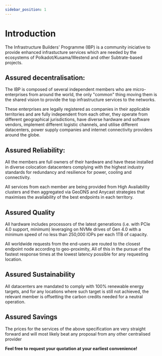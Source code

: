 ```yaml
---
sidebar_position: 1
---
```


# Introduction

The Infrastructure Builders' Programme (IBP) is a community iniciative to provide enhanced infrastucture services which are needed by the ecosystems of Polkadot/Kusama/Westend and other Subtrate-based projects.

## Assured decentralisation:

The IBP is composed of several independent members who are micro-enterprises from around the world, the only "common" thing moving them is the shared vision to provide the top infrastructure services to the networks.

These enterprises are legally registered as companies in their applicable territories and are fully independent from each other, they operate from different geographical jurisdictions, have diverse hardware and software vendors, implement different logistic channels, and utilise different datacenters, power supply companies and internet connectivity providers around the globe.

## Assured Reliability:

All the members are full owners of their hardware and have these installed in diverse colocation datacenters complying with the highest industry standards for redundancy and resilience for power, cooling and connectivity.

All services from each member are being provided from High Availability clusters and then aggregated via GeoDNS and Anycast strategies that maximises the availability of the best endpoints in each territory.

## Assured Quality

All hardware includes processors of the latest generations (i.e. with PCIe 4.0 support, minimum) leveraging on NVMe drives of Gen 4.0 with a minimum speed of no less than 250,000 IOPs per each 1TB of capacity.

All worldwide requests from the end-users are routed to the closest endpoint node according to geo-proximity, All of this in the pursue of the fastest response times at the lowest latency possible for any requesting location.

## Assured Sustainability

All datacenters are mandated to comply with 100% renewable energy targets, and for any locations where such target is still not achieved, the relevant member is offsetting the carbon credits needed for a neutral operation.

## Assured Savings

The prices for the services of the above specification are very straight forward and will most likely beat any proposal from any other centralised provider

**Feel free to request your quotation at your earliest convenience!**
